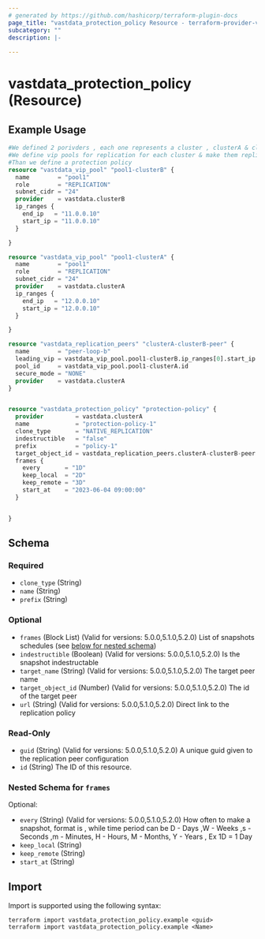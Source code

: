 ```yaml
---
# generated by https://github.com/hashicorp/terraform-plugin-docs
page_title: "vastdata_protection_policy Resource - terraform-provider-vastdata"
subcategory: ""
description: |-
  
---
```


# vastdata_protection_policy (Resource)



## Example Usage

```terraform
#We defined 2 porivders , each one represents a cluster , clusterA & clusterB.
#We define vip pools for replication for each cluster & make them replication peers.
#Than we define a protection policy
resource "vastdata_vip_pool" "pool1-clusterB" {
  name        = "pool1"
  role        = "REPLICATION"
  subnet_cidr = "24"
  provider    = vastdata.clusterB
  ip_ranges {
    end_ip   = "11.0.0.10"
    start_ip = "11.0.0.10"
  }

}

resource "vastdata_vip_pool" "pool1-clusterA" {
  name        = "pool1"
  role        = "REPLICATION"
  subnet_cidr = "24"
  provider    = vastdata.clusterA
  ip_ranges {
    end_ip   = "12.0.0.10"
    start_ip = "12.0.0.10"
  }

}

resource "vastdata_replication_peers" "clusterA-clusterB-peer" {
  name        = "peer-loop-b"
  leading_vip = vastdata_vip_pool.pool1-clusterB.ip_ranges[0].start_ip
  pool_id     = vastdata_vip_pool.pool1-clusterA.id
  secure_mode = "NONE"
  provider    = vastdata.clusterA
}


resource "vastdata_protection_policy" "protection-policy" {
  provider         = vastdata.clusterA
  name             = "protection-policy-1"
  clone_type       = "NATIVE_REPLICATION"
  indestructible   = "false"
  prefix           = "policy-1"
  target_object_id = vastdata_replication_peers.clusterA-clusterB-peer.id
  frames {
    every       = "1D"
    keep_local  = "2D"
    keep_remote = "3D"
    start_at    = "2023-06-04 09:00:00"
  }


}
```

<!-- schema generated by tfplugindocs -->
## Schema

### Required

- `clone_type` (String)
- `name` (String)
- `prefix` (String)

### Optional

- `frames` (Block List) (Valid for versions: 5.0.0,5.1.0,5.2.0) List of snapshots schedules (see [below for nested schema](#nestedblock--frames))
- `indestructible` (Boolean) (Valid for versions: 5.0.0,5.1.0,5.2.0) Is the snapshot indestructable
- `target_name` (String) (Valid for versions: 5.0.0,5.1.0,5.2.0) The target peer name
- `target_object_id` (Number) (Valid for versions: 5.0.0,5.1.0,5.2.0) The id of the target peer
- `url` (String) (Valid for versions: 5.0.0,5.1.0,5.2.0) Direct link to the replication policy

### Read-Only

- `guid` (String) (Valid for versions: 5.0.0,5.1.0,5.2.0) A unique guid given to the  replication peer configuration
- `id` (String) The ID of this resource.

<a id="nestedblock--frames"></a>
### Nested Schema for `frames`

Optional:

- `every` (String) (Valid for versions: 5.0.0,5.1.0,5.2.0) How often to make a snapshot, format is <integer><time period> , while time period can be D - Days ,W - Weeks ,s - Seconds ,m - Minutes, H - Hours, M - Months, Y - Years , Ex 1D = 1 Day
- `keep_local` (String)
- `keep_remote` (String)
- `start_at` (String)

## Import

Import is supported using the following syntax:

```shell
terraform import vastdata_protection_policy.example <guid>
terraform import vastdata_protection_policy.example <Name>
```
